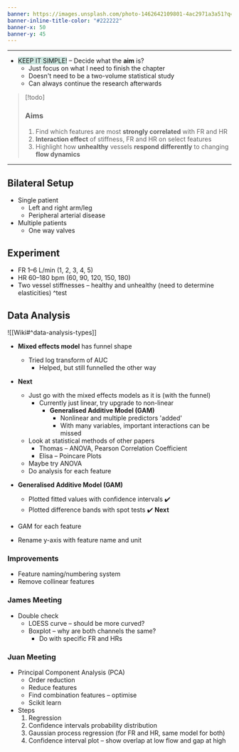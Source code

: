 ```yaml
---
banner: https://images.unsplash.com/photo-1462642109801-4ac2971a3a51?q=80&w=1673&auto=format&fit=crop&ixlib=rb-4.0.3&ixid=M3wxMjA3fDB8MHxwaG90by1wYWdlfHx8fGVufDB8fHx8fA%3D%3D
banner-inline-title-color: "#222222"
banner-x: 50
banner-y: 45
---
```

********

-  <span style="background:rgba(3, 135, 102, 0.2)">KEEP IT SIMPLE!</span> – Decide what the **aim** is?
	- Just focus on what I need to finish the chapter
	- Doesn't need to be a two-volume statistical study
	- Can always continue the research afterwards

> [!todo]
> ### Aims
> 1. Find which features are most **strongly correlated** with FR and HR
> 2. **Interaction effect** of stiffness, FR and HR on select features
> 3. Highlight how **unhealthy** vessels **respond differently** to changing **flow dynamics**

********
## Bilateral Setup
- Single patient
	- Left and right arm/leg
	- Peripheral arterial disease
- Multiple patients
	- One way valves
## Experiment
- FR 1–6 L/min (1, 2, 3, 4, 5)
- HR 60–180 bpm (60, 90, 120, 150, 180)
- Two vessel stiffnesses – healthy and unhealthy (need to determine elasticities)
^test
## Data Analysis
![[Wiki#^data-analysis-types]]
- **Mixed effects model** has funnel shape
	- Tried log transform of AUC 
		- Helped, but still funnelled the other way
- **Next**
	- Just go with the mixed effects models as it is (with the funnel)
		- Currently just linear, try upgrade to non-linear
			- **Generalised Additive Model (GAM)**
				- Nonlinear and multiple predictors 'added'
				- With many variables, important interactions can be missed
	- Look at statistical methods of other papers
		- Thomas – ANOVA, Pearson Correlation Coefficient
		- Elisa – Poincare Plots
	- Maybe try ANOVA
	- Do analysis for each feature

- **Generalised Additive Model (GAM)**
	- Plotted fitted values with confidence intervals ✔️
	- Plotted difference bands with spot tests ✔️
**Next**
- GAM for each feature
- Rename y-axis with feature name and unit

### Improvements
- Feature naming/numbering system
- Remove collinear features
### James Meeting
- Double check
	- LOESS curve – should be more curved?
	- Boxplot – why are both channels the same?
		- Do with specific FR and HRs
### Juan Meeting
- Principal Component Analysis (PCA)
	- Order reduction
	- Reduce features
	- Find combination features – optimise
	- Scikit learn
- Steps
	1. Regression
	2. Confidence intervals probability distribution
	3. Gaussian process regression (for FR and HR, same model for both)
	4. Confidence interval plot – show overlap at low flow and gap at high
